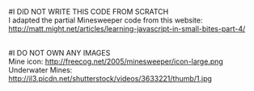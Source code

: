 #I DID NOT WRITE THIS CODE FROM SCRATCH<br>
I adapted the partial Minesweeper code from this website:<br>
http://matt.might.net/articles/learning-javascript-in-small-bites-part-4/<br><br>

#I DO NOT OWN ANY IMAGES<br>
Mine icon: http://freecog.net/2005/minesweeper/icon-large.png <br>
Underwater Mines: http://il3.picdn.net/shutterstock/videos/3633221/thumb/1.jpg <br>
